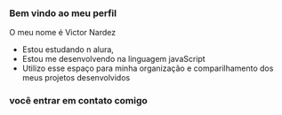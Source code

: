 ### Bem vindo ao meu perfil

 O meu nome é Victor Nardez 

 - Estou estudando n alura, 
 - Estou me desenvolvendo na linguagem javaScript
 - Utilizo esse espaço para minha organização e comparilhamento dos meus projetos desenvolvidos 

### você entrar em contato comigo 
